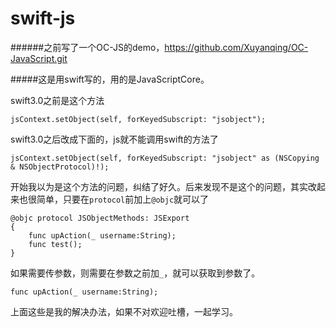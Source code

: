 # swift-js
######之前写了一个OC-JS的demo，https://github.com/Xuyanqing/OC-JavaScript.git 

#####这是用swift写的，用的是JavaScriptCore。


swift3.0之前是这个方法
```
jsContext.setObject(self, forKeyedSubscript: "jsobject");
```
swift3.0之后改成下面的，js就不能调用swift的方法了
```
jsContext.setObject(self, forKeyedSubscript: "jsobject" as (NSCopying & NSObjectProtocol)!);
```
开始我以为是这个方法的问题，纠结了好久。后来发现不是这个的问题，其实改起来也很简单，只要在`protocol`前加上`@objc`就可以了
```
@objc protocol JSObjectMethods: JSExport
{
    func upAction(_ username:String);
    func test();
}
```
如果需要传参数，则需要在参数之前加`_`，就可以获取到参数了。
```
func upAction(_ username:String);
```
上面这些是我的解决办法，如果不对欢迎吐槽，一起学习。
